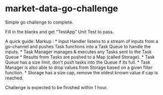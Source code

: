 # market-data-go-challenge
Simple go challenge to complete.

Fill in the blanks and get "TestApp" Unit Test to pass. 

A quick guide: 
Markup : * Input Handler listens to a stream of inputs from a go-channel and pushes Task functions into a Task Queue to handle the inputs. 
    * Task Manager manages & executes any Tasks sent to the Task Queue
    * Results from Tasks are pushed to a Map (called Storage).
    * Task Queue has a size limit, don't push tasks into the Queue if its full.
    * Task Manager is also able to drop values from Storage based on a given filter function.
    * Storage has a size cap, remove the oldest known value if cap is reached.


Challenge is expected to be finished within 1 hour.